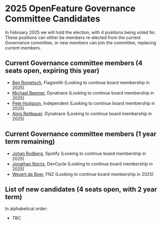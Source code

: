 # 2025 OpenFeature Governance Committee Candidates

In February 2025 we will hold the election, with 4 positions being voted for. These positions can either be members re-elected from the current Governance committee, or new members can join the committee, replacing current members.

## Current Governance committee members (4 seats open, expiring this year)

- [Ben Rometsch](https://github.com/dabeeeenster), Flagsmith (Looking to continue board membership in 2025)
- [Michael Beemer](https://github.com/beeme1mr), Dynatrace (Looking to continue board membership in 2025)
- [Pete Hodgson](https://github.com/moredip), Independent (Looking to continue board membership in 2025)
- [Alois Reitbauer](https://github.com/AloisReitbauer). Dynatrace (Looking to continue board membership in 2025)

## Current Governance committee members (1 year term remaining)

- [Johan Rydberg](https://github.com/jrydberg), Spotify (Looking to continue board membership in 2025)
- [Jonathan Norris](https://github.com/jonathannorris), DevCycle (Looking to continue board membership in 2025)
- [Weyert de Boer](https://github.com/weyert), FNZ (Looking to continue board membership in 2025)

## List of new candidates (4 seats open, with 2 year term)

In alphabetical order:

- TBC

<!--
### Candidate Name
- Company: Company Name
- GitHub: [username](https://github.com/username)
- Description: Description of candidate
-->
